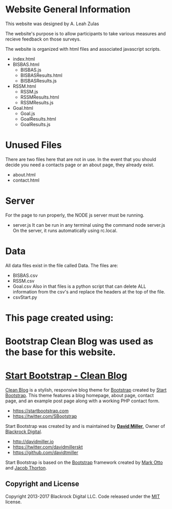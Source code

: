 # Website General Information

This website was designed by A. Leah Zulas

The website's purpose is to allow participants to take various measures and recieve feedback on those surveys. 

The website is organized with html files and associated javascript scripts.
* index.html
* BISBAS.html
    * BISBAS.js
    * BISBASResults.html
    * BISBASResults.js
* RSSM.html
    - RSSM.js
    - RSSMResults.html
    - RSSMResults.js
* Goal.html
    - Goal.js
    - GoalResults.html
    - GoalResults.js

# Unused Files

There are two files here that are not in use. In the event that you should decide you need a contacts page or an about page, they already exist.
* about.html
* contact.html

# Server

For the page to run properly, the NODE js server must be running. 
* server.js
It can be run in any terminal using the command node server.js
On the server, it runs automatically using rc.local.

# Data

All data files exist in the file called Data. The files are:
* BISBAS.csv
* RSSM.csv
* Goal.csv
Also in that files is a python script that can delete ALL information from the csv's and replace the headers at the top of the file.
* csvStart.py

# This page created using:

# Bootstrap Clean Blog was used as the base for this website.

# [Start Bootstrap - Clean Blog](https://startbootstrap.com/template-overviews/clean-blog/)

[Clean Blog](http://startbootstrap.com/template-overviews/clean-blog/) is a stylish, responsive blog theme for [Bootstrap](http://getbootstrap.com/) created by [Start Bootstrap](http://startbootstrap.com/). This theme features a blog homepage, about page, contact page, and an example post page along with a working PHP contact form.

* https://startbootstrap.com
* https://twitter.com/SBootstrap

Start Bootstrap was created by and is maintained by **[David Miller](http://davidmiller.io/)**, Owner of [Blackrock Digital](http://blackrockdigital.io/).

* http://davidmiller.io
* https://twitter.com/davidmillerskt
* https://github.com/davidtmiller

Start Bootstrap is based on the [Bootstrap](http://getbootstrap.com/) framework created by [Mark Otto](https://twitter.com/mdo) and [Jacob Thorton](https://twitter.com/fat).

## Copyright and License

Copyright 2013-2017 Blackrock Digital LLC. Code released under the [MIT](https://github.com/BlackrockDigital/startbootstrap-clean-blog/blob/gh-pages/LICENSE) license.

